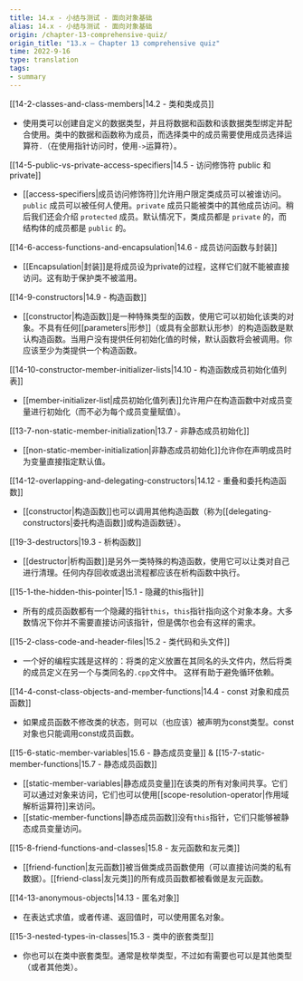 ```yaml
---
title: 14.x - 小结与测试 - 面向对象基础
alias: 14.x - 小结与测试 - 面向对象基础
origin: /chapter-13-comprehensive-quiz/
origin_title: "13.x — Chapter 13 comprehensive quiz"
time: 2022-9-16
type: translation
tags:
- summary
---
```



[[14-2-classes-and-class-members|14.2 - 类和类成员]]

- 使用类可以创建自定义的数据类型，并且将数据和函数和该数据类型绑定并配合使用。类中的数据和函数称为成员，而选择类中的成员需要使用成员选择运算符`.`（在使用指针访问时，使用`->`运算符）。

[[14-5-public-vs-private-access-specifiers|14.5 - 访问修饰符 public 和 private]]

- [[access-specifiers|成员访问修饰符]]允许用户限定类成员可以被谁访问。`public` 成员可以被任何人使用。`private` 成员只能被类中的其他成员访问。稍后我们还会介绍 `protected` 成员。默认情况下，类成员都是 `private` 的，而结构体的成员都是 `public` 的。

[[14-6-access-functions-and-encapsulation|14.6 - 成员访问函数与封装]]

- [[Encapsulation|封装]]是将成员设为private的过程，这样它们就不能被直接访问。这有助于保护类不被滥用。

[[14-9-constructors|14.9 - 构造函数]]

- [[constructor|构造函数]]是一种特殊类型的函数，使用它可以初始化该类的对象。不具有任何[[parameters|形参]]（或具有全部默认形参）的构造函数是默认构造函数。当用户没有提供任何初始化值的时候，默认函数将会被调用。你应该至少为类提供一个构造函数。

[[14-10-constructor-member-initializer-lists|14.10 - 构造函数成员初始化值列表]]

- [[member-initializer-list|成员初始化值列表]]允许用户在构造函数中对成员变量进行初始化（而不必为每个成员变量赋值）。

[[13-7-non-static-member-initialization|13.7 - 非静态成员初始化]]

- [[non-static-member-initialization|非静态成员初始化]]允许你在声明成员时为变量直接指定默认值。

[[14-12-overlapping-and-delegating-constructors|14.12 - 重叠和委托构造函数]]

- [[constructor|构造函数]]也可以调用其他构造函数（称为[[delegating-constructors|委托构造函数]]或构造函数链）。

[[19-3-destructors|19.3 - 析构函数]]

- [[destructor|析构函数]]是另外一类特殊的构造函数，使用它可以让类对自己进行清理。任何内存回收或退出流程都应该在析构函数中执行。

[[15-1-the-hidden-this-pointer|15.1 - 隐藏的this指针]]

- 所有的成员函数都有一个隐藏的指针`this`，`this`指针指向这个对象本身。大多数情况下你并不需要直接访问该指针，但是偶尔也会有这样的需求。

[[15-2-class-code-and-header-files|15.2 - 类代码和头文件]]

- 一个好的编程实践是这样的：将类的定义放置在其同名的头文件内，然后将类的成员定义在另一个与类同名的`.cpp`文件中。 这样有助于避免循环依赖。

[[14-4-const-class-objects-and-member-functions|14.4 - const 对象和成员函数]]

- 如果成员函数不修改类的状态，则可以（也应该）被声明为const类型。const 对象也只能调用const成员函数。

[[15-6-static-member-variables|15.6 - 静态成员变量]] & [[15-7-static-member-functions|15.7 - 静态成员函数]]

- [[static-member-variables|静态成员变量]]在该类的所有对象间共享。它们可以通过对象来访问，它们也可以使用[[scope-resolution-operator|作用域解析运算符]]来访问。
- [[static-member-functions|静态成员函数]]没有`this`指针，它们只能够被静态成员变量访问。

[[15-8-friend-functions-and-classes|15.8 - 友元函数和友元类]]

- [[friend-function|友元函数]]被当做类成员函数使用（可以直接访问类的私有数据）。[[friend-class|友元类]]的所有成员函数都被看做是友元函数。

[[14-13-anonymous-objects|14.13 - 匿名对象]]

- 在表达式求值，或者传递、返回值时，可以使用匿名对象。

[[15-3-nested-types-in-classes|15.3 - 类中的嵌套类型]]

- 你也可以在类中嵌套类型。通常是枚举类型，不过如有需要也可以是其他类型（或者其他类）。